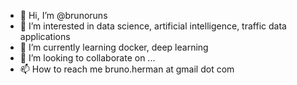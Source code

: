 - 👋 Hi, I’m @brunoruns
- 👀 I’m interested in data science, artificial intelligence, traffic data applications
- 🌱 I’m currently learning docker, deep learning
- 💞️ I’m looking to collaborate on ...
- 📫 How to reach me bruno.herman at gmail dot com

<!---
brunoruns/brunoruns is a ✨ special ✨ repository because its `README.md` (this file) appears on your GitHub profile.
You can click the Preview link to take a look at your changes.
--->
